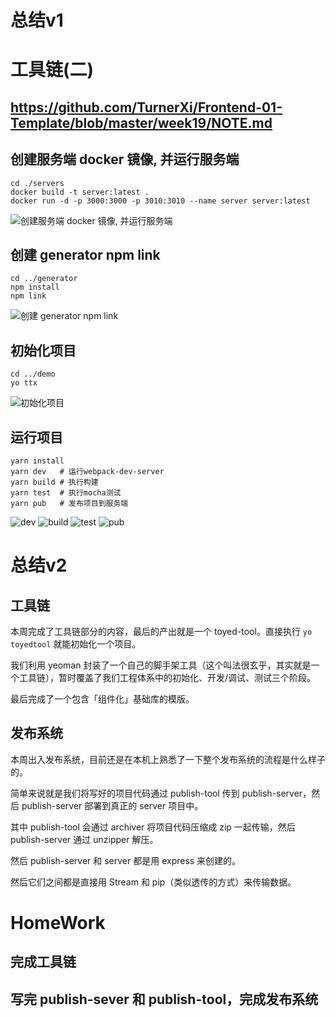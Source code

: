 # 总结v1
# 工具链(二)
## https://github.com/TurnerXi/Frontend-01-Template/blob/master/week19/NOTE.md

## 创建服务端 docker 镜像, 并运行服务端

```
cd ./servers
docker build -t server:latest .
docker run -d -p 3000:3000 -p 3010:3010 --name server server:latest
```

![创建服务端 docker 镜像, 并运行服务端](../documents/images/toolchain-docker.png)

## 创建 generator npm link

```
cd ../generator
npm install
npm link
```

![创建 generator npm link](../documents/images/toolchain-npmlink.png)

## 初始化项目

```
cd ../demo
yo ttx
```

![初始化项目](../documents/images/toolchain-yottx.png)

## 运行项目

```
yarn install
yarn dev   # 运行webpack-dev-server
yarn build # 执行构建
yarn test  # 执行mocha测试
yarn pub   # 发布项目到服务端
```

![dev](../documents/images/toolchain-dev.png)
![build](../documents/images/toolchain-build.png)
![test](../documents/images/toolchain-test.png)
![pub](../documents/images/toolchain-pub.png)

# 总结v2

## 工具链
本周完成了工具链部分的内容，最后的产出就是一个 toyed-tool。直接执行 `yo toyedtool` 就能初始化一个项目。

我们利用 yeoman 封装了一个自己的脚手架工具（这个叫法很玄乎，其实就是一个工具链），暂时覆盖了我们工程体系中的初始化、开发/调试、测试三个阶段。

最后完成了一个包含「组件化」基础库的模版。

## 发布系统
本周出入发布系统，目前还是在本机上熟悉了一下整个发布系统的流程是什么样子的。

简单来说就是我们将写好的项目代码通过 publish-tool 传到 publish-server，然后 publish-server 部署到真正的 server 项目中。

其中 publish-tool 会通过 archiver 将项目代码压缩成 zip 一起传输，然后 publish-server 通过 unzipper 解压。

然后 publish-server 和 server 都是用 express 来创建的。

然后它们之间都是直接用 Stream 和 pip（类似透传的方式）来传输数据。

# HomeWork

## 完成工具链

## 写完 publish-sever 和 publish-tool，完成发布系统
